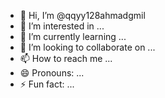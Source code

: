 - 👋 Hi, I’m @qqyy128ahmadgmil
- 👀 I’m interested in ...
- 🌱 I’m currently learning ...
- 💞️ I’m looking to collaborate on ...
- 📫 How to reach me ...
- 😄 Pronouns: ...
- ⚡ Fun fact: ...

<!---
qqyy128ahmadgmil/qqyy128ahmadgmil is a ✨ special ✨ repository because its `README.md` (this file) appears on your GitHub profile.
You can click the Preview link to take a look at your changes.
--->
